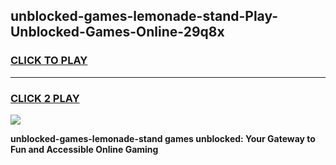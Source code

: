 
## unblocked-games-lemonade-stand-Play-Unblocked-Games-Online-29q8x
<h3>
<a href="https://premium76.site?title=unblocked-games-lemonade-stand&ref=25A">CLICK TO PLAY</a></h3>
<hr>

<h3>
<a href="https://premium76.site?title=unblocked-games-lemonade-stand&ref=25A">CLICK 2 PLAY</a>
  
</h3>

<a href="https://premium76.site?title=unblocked-games-lemonade-stand&ref=25A"><img src="https://clearcache.store/games.png"></a>


**unblocked-games-lemonade-stand games unblocked: Your Gateway to Fun and Accessible Online Gaming**
